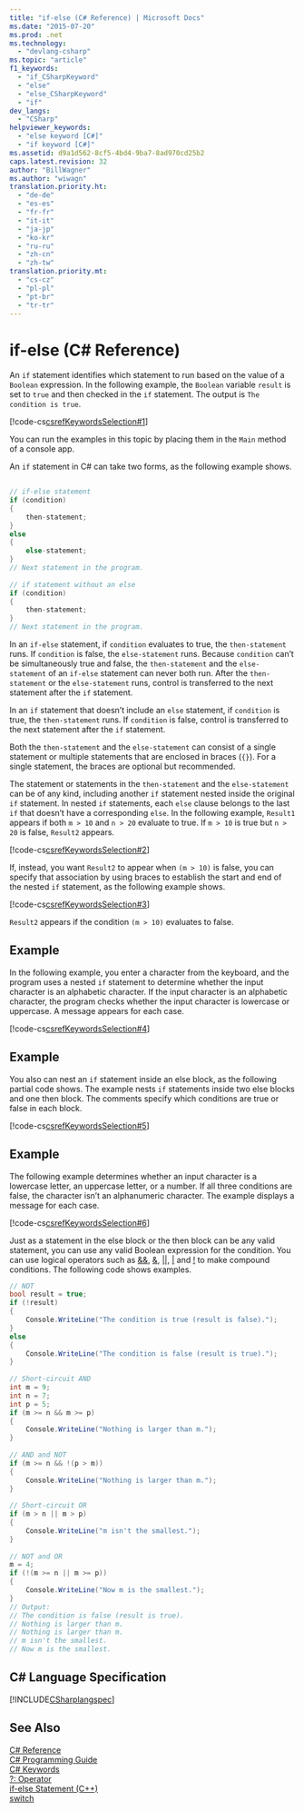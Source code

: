 ```yaml
---
title: "if-else (C# Reference) | Microsoft Docs"
ms.date: "2015-07-20"
ms.prod: .net
ms.technology: 
  - "devlang-csharp"
ms.topic: "article"
f1_keywords: 
  - "if_CSharpKeyword"
  - "else"
  - "else_CSharpKeyword"
  - "if"
dev_langs: 
  - "CSharp"
helpviewer_keywords: 
  - "else keyword [C#]"
  - "if keyword [C#]"
ms.assetid: d9a1d562-8cf5-4bd4-9ba7-8ad970cd25b2
caps.latest.revision: 32
author: "BillWagner"
ms.author: "wiwagn"
translation.priority.ht: 
  - "de-de"
  - "es-es"
  - "fr-fr"
  - "it-it"
  - "ja-jp"
  - "ko-kr"
  - "ru-ru"
  - "zh-cn"
  - "zh-tw"
translation.priority.mt: 
  - "cs-cz"
  - "pl-pl"
  - "pt-br"
  - "tr-tr"
---
```

# if-else (C# Reference)
An `if` statement identifies which statement to run based on the value of a `Boolean` expression. In the following example, the `Boolean` variable `result` is set to `true` and then checked in the `if` statement. The output is `The condition is true`.  
  
 [!code-cs[csrefKeywordsSelection#1](../../../csharp/language-reference/keywords/codesnippet/CSharp/if-else_1.cs)]  
  
 You can run the examples in this topic by placing them in the `Main` method of a console app.  
  
 An `if` statement in C# can take two forms, as the following example shows.  
  
```cs  
  
// if-else statement  
if (condition)  
{  
    then-statement;  
}  
else  
{  
    else-statement;  
}  
// Next statement in the program.  
  
// if statement without an else  
if (condition)  
{  
    then-statement;  
}  
// Next statement in the program.  
```  
  
 In an `if-else` statement, if `condition` evaluates to true, the `then-statement` runs. If `condition` is false, the `else-statement` runs. Because `condition` can’t be simultaneously true and false, the `then-statement` and the `else-statement` of an `if-else` statement can never both run. After the `then-statement` or the `else-statement` runs, control is transferred to the next statement after the `if` statement.  
  
 In an `if` statement that doesn’t include an `else` statement, if `condition` is true, the `then-statement` runs. If `condition` is false, control is transferred to the next statement after the `if` statement.  
  
 Both the `then-statement` and the `else-statement` can consist of a single statement or multiple statements that are enclosed in braces (`{}`). For a single statement, the braces are optional but recommended.  
  
 The statement or statements in the `then-statement` and the `else-statement` can be of any kind, including another `if` statement nested inside the original `if` statement. In nested `if` statements, each `else` clause belongs to the last `if` that doesn’t have a corresponding `else`. In the following example, `Result1` appears if both `m > 10` and `n > 20` evaluate to true. If `m > 10` is true but `n > 20` is false, `Result2` appears.  
  
 [!code-cs[csrefKeywordsSelection#2](../../../csharp/language-reference/keywords/codesnippet/CSharp/if-else_2.cs)]  
  
 If, instead, you want `Result2` to appear when `(m > 10)` is false, you can specify that association by using braces to establish the start and end of the nested `if` statement, as the following example shows.  
  
 [!code-cs[csrefKeywordsSelection#3](../../../csharp/language-reference/keywords/codesnippet/CSharp/if-else_3.cs)]  
  
 `Result2` appears if the condition `(m > 10)` evaluates to false.  
  
## Example  
 In the following example, you enter a character from the keyboard, and the program uses a nested `if` statement to determine whether the input character is an alphabetic character. If the input character is an alphabetic character, the program checks whether the input character is lowercase or uppercase. A message appears for each case.  
  
 [!code-cs[csrefKeywordsSelection#4](../../../csharp/language-reference/keywords/codesnippet/CSharp/if-else_4.cs)]  
  
## Example  
 You also can nest an `if` statement inside an else block, as the following partial code shows. The example nests `if` statements inside two else blocks and one then block. The comments specify which conditions are true or false in each block.  
  
 [!code-cs[csrefKeywordsSelection#5](../../../csharp/language-reference/keywords/codesnippet/CSharp/if-else_5.cs)]  
  
## Example  
 The following example determines whether an input character is a lowercase letter, an uppercase letter, or a number. If all three conditions are false, the character isn’t an alphanumeric character. The example displays a message for each case.  
  
 [!code-cs[csrefKeywordsSelection#6](../../../csharp/language-reference/keywords/codesnippet/CSharp/if-else_6.cs)]  
  
 Just as a statement in the else block or the then block can be any valid statement, you can use any valid Boolean expression for the condition. You can use logical operators such as [&&](../../../csharp/language-reference/operators/conditional-and-operator.md), [&](../../../csharp/language-reference/operators/and-operator.md), [&#124;&#124;](../../../csharp/language-reference/operators/conditional-or-operator.md), [&#124;](../../../csharp/language-reference/operators/or-operator.md) and [!](../../../csharp/language-reference/operators/logical-negation-operator.md) to make compound conditions. The following code shows examples.  
  
```cs  
// NOT  
bool result = true;  
if (!result)  
{  
    Console.WriteLine("The condition is true (result is false).");  
}  
else  
{  
    Console.WriteLine("The condition is false (result is true).");  
}  
  
// Short-circuit AND  
int m = 9;  
int n = 7;  
int p = 5;  
if (m >= n && m >= p)  
{  
    Console.WriteLine("Nothing is larger than m.");  
}  
  
// AND and NOT  
if (m >= n && !(p > m))  
{  
    Console.WriteLine("Nothing is larger than m.");  
}  
  
// Short-circuit OR  
if (m > n || m > p)  
{  
    Console.WriteLine("m isn't the smallest.");  
}  
  
// NOT and OR  
m = 4;  
if (!(m >= n || m >= p))  
{  
    Console.WriteLine("Now m is the smallest.");  
}  
// Output:  
// The condition is false (result is true).  
// Nothing is larger than m.  
// Nothing is larger than m.  
// m isn't the smallest.  
// Now m is the smallest.  
```  
  
## C# Language Specification  
 [!INCLUDE[CSharplangspec](../../../csharp/language-reference/keywords/includes/csharplangspec_md.md)]  
  
## See Also  
 [C# Reference](../../../csharp/language-reference/index.md)   
 [C# Programming Guide](../../../csharp/programming-guide/index.md)   
 [C# Keywords](../../../csharp/language-reference/keywords/index.md)   
 [?: Operator](../../../csharp/language-reference/operators/conditional-operator.md)   
 [if-else Statement (C++)](https://docs.microsoft.com/cpp/cpp/if-else-statement-cpp)   
 [switch](../../../csharp/language-reference/keywords/switch.md)